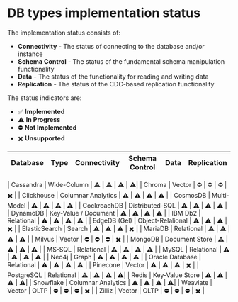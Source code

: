 # DB types implementation status

The implementation status consists of:
- **Connectivity** - The status of connecting to the database and/or instance
- **Schema Control** - The status of the fundamental schema manipulation functionality
- **Data** - The status of the functionality for reading and writing data
- **Replication** - The status of the CDC-based replication functionality

The status indicators are:
- ✅ **Implemented** 
- ⚠️ **In Progress** 
- ⛔️ **Not Implemented** 
- ✖️ **Unsupported** 

| Database | Type | Connectivity | Schema Control |Data| Replication | 
|----------|------|--------------|----------------|----|-------------|

| Cassandra | Wide-Column | ⚠️ | ⚠️ | ⚠️ |  ⚠️|
| Chroma | Vector | ⛔️ | ⛔️ | ⛔️ | ✖️ |
| Clickhouse | Columnar Analytics | ⚠️ | ⚠️ | ⚠️ | ⚠️ |
| CosmosDB | Multi-Model  | ⚠️ | ⚠️ | ⚠️ | ⚠️ |
| CockroachDB | Distributed-SQL | ⚠️ | ⚠️ | ⚠️ | ⚠️ |
| DynamoDB | Key-Value / Document | ⚠️ | ⚠️ | ⚠️ | ⚠️ |
| IBM Db2 | Relational  | ⚠️ | ⚠️ | ⚠️ | ⚠️ |
| EdgeDB (Gel) | Object-Relalional |  ⚠️ | ⚠️ | ⚠️ | ✖️ |
| ElasticSearch | Search | ⚠️ | ⚠️ | ⚠️ | ✖️ |
| MariaDB | Relational | ⚠️ | ⚠️ | ⚠️ | ⚠️ |
| Milvus | Vector |  ⛔️ | ⛔️ | ⛔️ | ✖️ |
| MongoDB | Document Store |  ⚠️ | ⚠️ | ⚠️ | ⚠️ |
| MS-SQL | Relational |  ⚠️ | ⚠️ | ⚠️ | ⚠️ |
| MySQL | Relational | ⚠️ | ⚠️ | ⚠️ | ⚠️ |
| Neo4j | Graph |  ⚠️ | ⚠️ | ⚠️ | ⚠️ |
| Oracle Database | Relational |  ⚠️ | ⚠️ | ⚠️ | ⚠️ |
| Pinecone | Vector | ⚠️ | ⚠️ | ⚠️ | ✖️ |
| PostgreSQL | Relational |  ⚠️ | ⚠️ | ⚠️ | ⚠️|
| Redis | Key-Value Store | ⚠️ | ⚠️ | ⚠️ | ⚠️|
| Snowflake | Columnar Analytics | ⚠️ | ⚠️ | ⚠️ | ⚠️|
| Weaviate | Vector | OLTP | ⛔️ | ⛔️ | ⛔️ | ✖️ |
| Zilliz | Vector | OLTP | ⛔️ | ⛔️ | ⛔️ | ✖️ |
